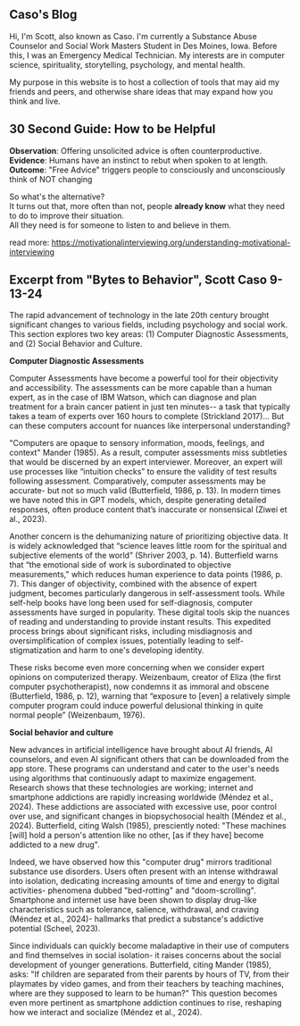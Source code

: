 ## Caso's Blog

Hi, I'm Scott, also known as Caso. I'm currently a Substance Abuse Counselor and Social Work Masters Student in Des Moines, Iowa. Before this, I was an Emergency Medical Technician. My interests are in computer science, spirituality, storytelling, psychology, and mental health. 

My purpose in this website is to host a collection of tools that may aid my friends and peers, and otherwise share ideas that may expand how you think and live. 


## 30 Second Guide: How to be Helpful
**Observation**: Offering unsolicited advice is often counterproductive.  
**Evidence**: Humans have an instinct to rebut when spoken to at length.  
**Outcome**: "Free Advice" triggers people to consciously and unconsciously think of NOT changing

So what's the alternative?   
It turns out that, more often than not, people **already know** what they need to do to improve their situation.  
All they need is for someone to listen to and believe in them.

read more: https://motivationalinterviewing.org/understanding-motivational-interviewing

## Excerpt from "Bytes to Behavior", Scott Caso 9-13-24

The rapid advancement of technology in the late 20th century brought significant changes to various fields, including psychology and social work. This section explores two key areas: (1) Computer Diagnostic Assessments, and (2) Social Behavior and Culture.

**Computer Diagnostic Assessments**  

Computer Assessments have become a powerful tool for their objectivity and accessibility. The assessments can be more capable than a human expert, as in the case of IBM Watson, which can diagnose and plan treatment for a brain cancer patient in just ten minutes-- a task that typically takes a team of experts over 160 hours to complete (Strickland 2017)... But can these computers account for nuances like interpersonal understanding?

"Computers are opaque to sensory information, moods, feelings, and context" Mander (1985). As a result, computer assessments miss subtleties that would be discerned by an expert interviewer. Moreover, an expert will use processes like “intuition checks” to ensure the validity of test results following assessment. Comparatively, computer assessments may be accurate- but not so much valid (Butterfield, 1986, p. 13). In modern times we have noted this in GPT models, which, despite generating detailed responses, often produce content that’s inaccurate or nonsensical (Ziwei et al., 2023).

Another concern is the dehumanizing nature of prioritizing objective data. It is widely acknowledged that “science leaves little room for the spiritual and subjective elements of the world” (Shriver 2003, p. 14). Butterfield warns that “the emotional side of work is subordinated to objective measurements," which reduces human experience to data points (1986, p. 7). This danger of objectivity, combined with the absence of expert judgment, becomes particularly dangerous in self-assessment tools. While self-help books have long been used for self-diagnosis, computer assessments have surged in popularity. These digital tools skip the nuances of reading and understanding to provide instant results. This expedited process brings about significant risks, including misdiagnosis and oversimplification of complex issues, potentially leading to self-stigmatization and harm to one's developing identity.

These risks become even more concerning when we consider expert opinions on computerized therapy. Weizenbaum, creator of Eliza (the first computer psychotherapist), now condemns it as immoral and obscene (Butterfield, 1986, p. 12), warning that “exposure to [even] a relatively simple computer program could induce powerful delusional thinking in quite normal people” (Weizenbaum, 1976). 

**Social behavior and culture**  

New advances in artificial intelligence have brought about AI friends, AI counselors, and even AI significant others that can be downloaded from the app store. These programs can understand and cater to the user's needs using algorithms that continuously adapt to maximize engagement. Research shows that these technologies are working; internet and smartphone addictions are rapidly increasing worldwide (Méndez et al., 2024). These addictions are associated with excessive use, poor control over use, and significant changes in biopsychosocial health (Méndez et al., 2024). Butterfield, citing Walsh (1985), presciently noted: "These machines [will] hold a person's attention like no other, [as if they have] become addicted to a new drug". 

Indeed, we have observed how this "computer drug" mirrors traditional substance use disorders. Users often present with an intense withdrawal into isolation, dedicating increasing amounts of time and energy to digital activities- phenomena dubbed "bed-rotting" and "doom-scrolling". Smartphone and internet use have been shown to display drug-like characteristics such as tolerance, salience, withdrawal, and craving (Méndez et al., 2024)- hallmarks that predict a substance's addictive potential (Scheel, 2023).

Since individuals can quickly become maladaptive in their use of computers and find themselves in social isolation- it raises concerns about the social development of younger generations. Butterfield, citing Mander (1985), asks: "If children are separated from their parents by hours of TV, from their playmates by video games, and from their teachers by teaching machines, where are they supposed to learn to be human?" This question becomes even more pertinent as smartphone addiction continues to rise, reshaping how we interact and socialize (Méndez et al., 2024).
